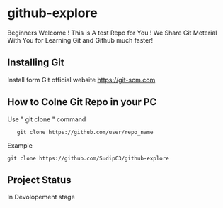 # github-explore
Beginners Welcome ! This is A test Repo for You !
We Share Git Meterial With You for Learning Git and Github
much faster!
## Installing Git
Install form Git official website https://git-scm.com
## How to Colne Git Repo in your PC
Use " git clone " command
            
       git clone https://github.com/user/repo_name
 
 Example
    
    git clone https://github.com/SudipC3/github-explore
    
 ## Project Status 
 In Devolopement stage
